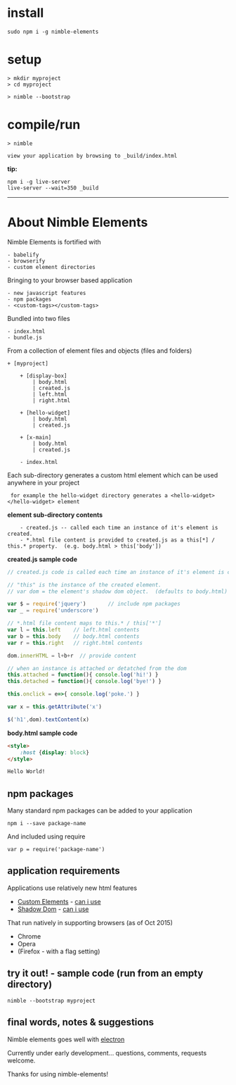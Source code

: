 # install

	sudo npm i -g nimble-elements


# setup

	> mkdir myproject
	> cd myproject

	> nimble --bootstrap


# compile/run

	> nimble 

	view your application by browsing to _build/index.html


**tip:** 

	npm i -g live-server
	live-server --wait=350 _build


---

# About Nimble Elements

Nimble Elements is fortified with

	- babelify
	- browserify
	- custom element directories


Bringing to your browser based application

	- new javascript features
	- npm packages
	- <custom-tags></custom-tags>


Bundled into two files

	- index.html
	- bundle.js


From a collection of element files and objects (files and folders)

	+ [myproject]

		+ [display-box]
			| body.html
			| created.js
			| left.html
			| right.html

		+ [hello-widget]
			| body.html
			| created.js

		+ [x-main]
			| body.html
			| created.js

		- index.html
	

Each sub-directory generates a custom html element which can be used anywhere in your project

     for example the hello-widget directory generates a <hello-widget></hello-widget> element

**element sub-directory contents**

		- created.js -- called each time an instance of it's element is created. 
		- *.html file content is provided to created.js as a this[*] / this.* property.  (e.g. body.html > this['body'])


**created.js sample code**

```javascript
// created.js code is called each time an instance of it's element is created. 

// "this" is the instance of the created element.
// var dom = the element's shadow dom object.  (defaults to body.html)

var $ = require('jquery')       // include npm packages
var _ = require('underscore')

// *.html file content maps to this.* / this['*']
var l = this.left    // left.html contents
var b = this.body    // body.html contents
var r = this.right   // right.html contents

dom.innerHTML = l+b+r  // provide content

// when an instance is attached or detatched from the dom
this.attached = function(){ console.log('hi!') }
this.detached = function(){ console.log('bye!') }

this.onclick = e=>{ console.log('poke.') }

var x = this.getAttribute('x')

$('h1',dom).textContent(x)
```


**body.html sample code**

```html
<style>
	:host {display: block}
</style>

Hello World!
```



## npm packages

Many standard npm packages can be added to your application

	npm i --save package-name

	
And included using require

	var p = require('package-name')


## application requirements
Applications use relatively new html features

   * [Custom Elements](http://w3c.github.io/webcomponents/spec/custom/) - [can i use]( http://caniuse.com/#feat=custom-elements)
   * [Shadow Dom](http://www.w3.org/TR/shadow-dom/) - [can i use](http://caniuse.com/#feat=shadowdom)

That run natively in supporting browsers  (as of Oct 2015)

   * Chrome
   * Opera
   * (Firefox - with a flag setting)



## try it out! - sample code (run from an empty directory)

    nimble --bootstrap myproject


## final words, notes & suggestions

Nimble elements goes well with [electron](http://electron.atom.io/)

Currently under early development... questions, comments, requests welcome.

Thanks for using nimble-elements!

